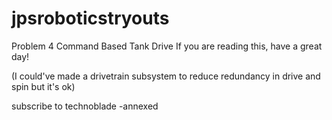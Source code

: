 # jpsroboticstryouts
Problem 4 Command Based Tank Drive
If you are reading this, have a great day!

(I could've made a drivetrain subsystem to reduce redundancy in drive and spin but it's ok)

subscribe to technoblade
 -annexed
